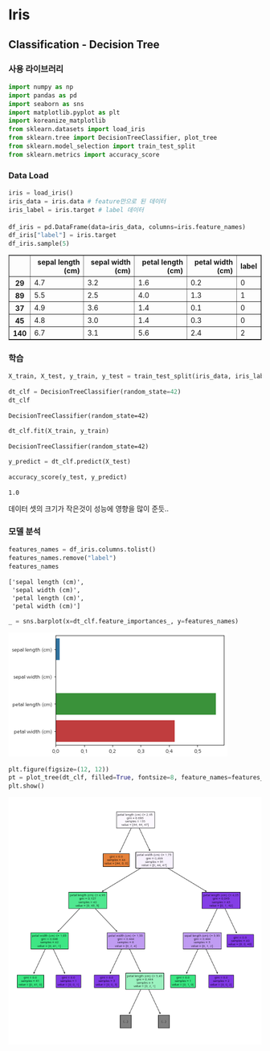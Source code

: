 # Iris
## Classification - Decision Tree
### 사용 라이브러리


```python
import numpy as np
import pandas as pd
import seaborn as sns
import matplotlib.pyplot as plt
import koreanize_matplotlib
from sklearn.datasets import load_iris
from sklearn.tree import DecisionTreeClassifier, plot_tree
from sklearn.model_selection import train_test_split
from sklearn.metrics import accuracy_score
```

### Data Load


```python
iris = load_iris()
iris_data = iris.data # feature만으로 된 데이터
iris_label = iris.target # label 데이터

df_iris = pd.DataFrame(data=iris_data, columns=iris.feature_names)
df_iris["label"] = iris.target
df_iris.sample(5)
```




<div>
<style scoped>
    .dataframe tbody tr th:only-of-type {
        vertical-align: middle;
    }

    .dataframe tbody tr th {
        vertical-align: top;
    }

    .dataframe thead th {
        text-align: right;
    }
</style>
<table border="1" class="dataframe">
  <thead>
    <tr style="text-align: right;">
      <th></th>
      <th>sepal length (cm)</th>
      <th>sepal width (cm)</th>
      <th>petal length (cm)</th>
      <th>petal width (cm)</th>
      <th>label</th>
    </tr>
  </thead>
  <tbody>
    <tr>
      <th>29</th>
      <td>4.7</td>
      <td>3.2</td>
      <td>1.6</td>
      <td>0.2</td>
      <td>0</td>
    </tr>
    <tr>
      <th>89</th>
      <td>5.5</td>
      <td>2.5</td>
      <td>4.0</td>
      <td>1.3</td>
      <td>1</td>
    </tr>
    <tr>
      <th>37</th>
      <td>4.9</td>
      <td>3.6</td>
      <td>1.4</td>
      <td>0.1</td>
      <td>0</td>
    </tr>
    <tr>
      <th>45</th>
      <td>4.8</td>
      <td>3.0</td>
      <td>1.4</td>
      <td>0.3</td>
      <td>0</td>
    </tr>
    <tr>
      <th>140</th>
      <td>6.7</td>
      <td>3.1</td>
      <td>5.6</td>
      <td>2.4</td>
      <td>2</td>
    </tr>
  </tbody>
</table>
</div>



### 학습


```python
X_train, X_test, y_train, y_test = train_test_split(iris_data, iris_label, test_size=0.1, random_state=42)
```


```python
dt_clf = DecisionTreeClassifier(random_state=42)
dt_clf
```




    DecisionTreeClassifier(random_state=42)




```python
dt_clf.fit(X_train, y_train)
```




    DecisionTreeClassifier(random_state=42)




```python
y_predict = dt_clf.predict(X_test)
```


```python
accuracy_score(y_test, y_predict)
```




    1.0



데이터 셋의 크기가 작은것이 성능에 영향을 많이 준듯..

### 모델 분석


```python
features_names = df_iris.columns.tolist()
features_names.remove("label")
features_names
```




    ['sepal length (cm)',
     'sepal width (cm)',
     'petal length (cm)',
     'petal width (cm)']




```python
_ = sns.barplot(x=dt_clf.feature_importances_, y=features_names)
```


    
![png](/04_ML/template/iris_classification_Decision_Tree_files/iris_classification_Decision_Tree_12_0.png)
    



```python
plt.figure(figsize=(12, 12))
pt = plot_tree(dt_clf, filled=True, fontsize=8, feature_names=features_names, max_depth=4)
plt.show()
```


    
![png](/04_ML/template/iris_classification_Decision_Tree_files/iris_classification_Decision_Tree_13_0.png)
    

